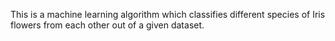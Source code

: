 This is a machine learning algorithm which classifies different species of Iris flowers from each other out of a given dataset.
